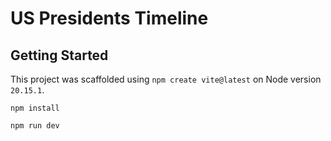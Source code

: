 # US Presidents Timeline

## Getting Started

This project was scaffolded using `npm create vite@latest` on Node version `20.15.1`.

```
npm install

npm run dev
```

